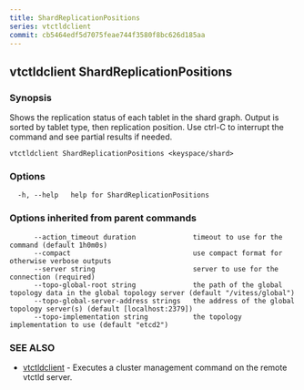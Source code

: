 ```yaml
---
title: ShardReplicationPositions
series: vtctldclient
commit: cb5464edf5d7075feae744f3580f8bc626d185aa
---
```

## vtctldclient ShardReplicationPositions



### Synopsis

Shows the replication status of each tablet in the shard graph.
Output is sorted by tablet type, then replication position.
Use ctrl-C to interrupt the command and see partial results if needed.

```
vtctldclient ShardReplicationPositions <keyspace/shard>
```

### Options

```
  -h, --help   help for ShardReplicationPositions
```

### Options inherited from parent commands

```
      --action_timeout duration              timeout to use for the command (default 1h0m0s)
      --compact                              use compact format for otherwise verbose outputs
      --server string                        server to use for the connection (required)
      --topo-global-root string              the path of the global topology data in the global topology server (default "/vitess/global")
      --topo-global-server-address strings   the address of the global topology server(s) (default [localhost:2379])
      --topo-implementation string           the topology implementation to use (default "etcd2")
```

### SEE ALSO

* [vtctldclient](../)	 - Executes a cluster management command on the remote vtctld server.

